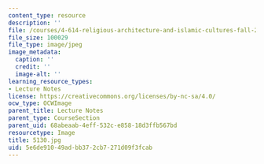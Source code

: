 ```yaml
---
content_type: resource
description: ''
file: /courses/4-614-religious-architecture-and-islamic-cultures-fall-2002/5e6de91049adbb372cb7271d09f3fcab_5130.jpg
file_size: 100029
file_type: image/jpeg
image_metadata:
  caption: ''
  credit: ''
  image-alt: ''
learning_resource_types:
- Lecture Notes
license: https://creativecommons.org/licenses/by-nc-sa/4.0/
ocw_type: OCWImage
parent_title: Lecture Notes
parent_type: CourseSection
parent_uid: 68abeaab-4eff-532c-e858-18d3ffb567bd
resourcetype: Image
title: 5130.jpg
uid: 5e6de910-49ad-bb37-2cb7-271d09f3fcab
---
```

